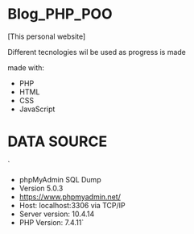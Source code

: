 # Blog_PHP_POO

[This personal website] 

Different tecnologies wil be used as progress is made 

made with:
 
 -  PHP
 -  HTML
 -  CSS
 -  JavaScript

# DATA SOURCE
`
- phpMyAdmin SQL Dump
- Version 5.0.3
-  https://www.phpmyadmin.net/
- Host: localhost:3306 via TCP/IP
- Server version: 10.4.14
- PHP Version: 7.4.11`
